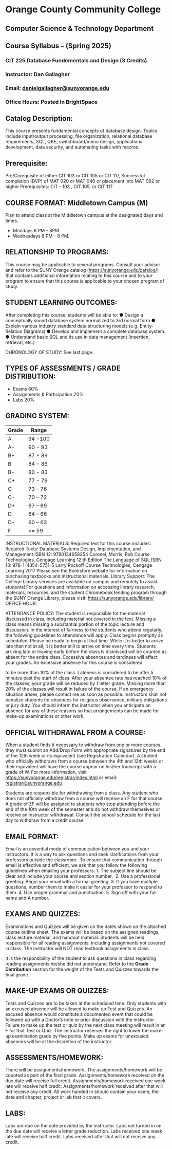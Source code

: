 # Orange County Community College
## Computer Science & Technology Department

## Course Syllabus – (Spring 2025)
### CIT 225 Database Fundementals and Design (3 Credits)
### Instructor: Dan Gallagher
### Email: danielgallagher@sunyorange.edu
### Office Hours: Posted In BrightSpace

## Catalog Description: 
This course presents fundamental concepts of database design. Topics include input/output processing, file organization, relational database requirements, SQL, QBE, switchboard/menu design, applications development, data security, and automating tasks with macros.

## Prerequisite:
Pre/Corequisite of either CIT 103 or CIT 105 or CIT 117, Successful completion (DVP) of MAT 020 or MAT 040 or placement into MAT 092 or higher
Prerequisites: CIT - 103 , CIT 105, or CIT 117

## COURSE FORMAT: Middletown Campus (M)
Plan to attend class at the Middletown campus at the designated days and times. 
- Mondays 6 PM - 8PM
- Wednesdays 6 PM - 8 PM.

## RELATIONSHIP TO PROGRAMS: 
This course may be applicable to several programs. Consult your advisor and refer to the SUNY Orange catalog (https://sunyorange.edu/catalog/) that contains additional information relating to this course and to your program to ensure that this course is applicable to your chosen program of study.

## STUDENT LEARNING OUTCOMES:
After completing this course, students will be able to:
● Design a conceptually sound database system normalized to 3rd normal form
● Explain various industry standard data structuring models (e.g. Entity-Relation Diagrams)
● Develop and implement a complete database system.
● Understand basic SQL and its use in data management (insertion, retrieval, etc.)

CHRONOLOGY OF STUDY: See last page.

## TYPES OF ASSESSMENTS / GRADE DISTRIBUTION:
- Exams 60%
- Assignments & Participation 20%
- Labs 20%


## GRADING SYSTEM:
| Grade | Range   |
| ----- | ------- |
| A     | 94 -100 |
| A-    | 90 - 93 |
| B+    | 87 - 89 |
| B     | 84 - 86 |
| B-    | 80 - 83 |
| C+    | 77 - 79 |
| C     | 73 – 76 |
| C-    | 70 – 72 |
| D+    | 67 – 69 |
| D     | 64 – 66 |
| D-    | 60 – 63 |
| F     | <= 59   |

INSTRUCTIONAL MATERIALS: Required text for this course includes:
Required Texts:
Database Systems Design, Implementation, and Management
ISBN 13: 9780134658254
Coronel, Morris, Rob
Course Technologies, Cengage Learning
12 th Edition
The Language of SQL
ISBN 13: 978-1-4354-5751-5
Larry Rockoff
Course Technologies, Cengage Learning
2017
Please see the Bookstore website for information on purchasing textbooks and
instructional materials.
Library Support: The College Library services are available on campus and remotely to
assist students! For questions and information on accessing library research, materials,
resources, and the student Chromebook lending program through the SUNY Orange
Library, please visit: https://sunyorange.edu/library/
OFFICE HOUR:

ATTENDANCE POLICY: The student is responsible for the material discussed in class,
including material not covered in the text. Missing a class means missing a substantial
portion of the topic lecture and discussion. In the interest of fairness to the students who
attend regularly, the following guidelines to attendance will apply. Class begins promptly as
scheduled. Please be ready to begin at that time. While it is better to arrive late than not at
all, it is better still to arrive on time every time. Students arriving late or leaving early before
the class is dismissed will be counted as absent for the entire class. Excessive absences
and tardiness will affect your grades. An excessive absence for this course is considered

to be more than 10% of the class. Lateness is considered to be after 5 minutes past the start
of class. After your absentee rate has reached 10% of the classes, your grade will be
reduced by 1 letter grade. Missing more than 20% of the classes will result in failure of
the course. If an emergency situation arises, please contact me as soon as possible.
Instructors shall not penalize students for absences for religious observance, military
obligations or jury duty. You should inform the instructor when you anticipate an absence for
any of these reasons so that arrangements can be made for make-up examinations or other
work.

## OFFICIAL WITHDRAWAL FROM A COURSE: 
When a student finds it necessary to withdraw from one or more courses, they must submit an Add/Drop Form with appropriate signatures by the end of the 12th week or its equivalent (see Registration Calendar). A student who officially withdraws from a course between the 4th and 12th weeks or their equivalent will have the course appear on his/her transcript with a grade of W. For more information, visit https://sunyorange.edu/registrar/index.html or email:
registrar@sunyorange.edu

Students are responsible for withdrawing from a class. Any student who does not
officially withdraw from a course will receive an F for that course. A grade of ZF will be
assigned to students who stop attending before the end of the 10th week of the
semester and do not withdraw themselves or receive an instructor withdrawal. Consult
the school schedule for the last day to withdraw from a credit course

## EMAIL FORMAT: 
Email is an essential mode of communication between you and your instructors. It is a
way to ask questions and seek clarifications from your professors outside the classroom. 
To ensure that communication through email is effective and efficient, we ask that you follow the following
guidelines when emailing your professors:
1. The subject line should be clear and include your course and section number. 
2. Use a professional greeting: Begin your email with a formal greeting.
3. If you have multiple questions, number them to make it easier for your professor to respond to them.
4. Use proper grammar and punctuation.
5. Sign off with your full name and A number.

## EXAMS AND QUIZZES: 
Examinations and Quizzes will be given on the dates shown on the attached course outline sheet. The exams will be based on the assigned readings, class lecture material, and handout material. Students will be held responsible for all reading assignments, including assignments not covered in class. The instructor will NOT read textbook assignments in class. 

It is the responsibility of the student to ask questions in class regarding reading assignments he/she did not understand. Refer to the **Grade Distribution** section for the weight of the Tests and Quizzes towards the final grade.

## MAKE-UP EXAMS OR QUIZZES: 
Tests and Quizzes are to be taken at the scheduled time. Only students with an excused absence will be allowed to make up Test and Quizzes. An excused absence would constitute a documented event that could be followed up with a Doctor’s note or prior discussion with the instructor. Failure to make up the test or quiz by the next class meeting will result in an F for that Test or Quiz.  The instructor reserves the right to lower the make-up examination grade by five points. Make up exams for unexcused absences will be at the discretion of the instructor.

## ASSESSMENTS/HOMEWORK: 
There will be assignments/homework. The assignments/homework will be counted as part of the final grade. Assignments/homework received on the due date will receive full credit. Assignments/homework received one week late will receive half credit. Assignments/homework received after that will not receive any credit. All work handed in should contain your name, the date and chapter, project or lab that it covers.

## LABS: 
Labs are due on the date provided by the instructor. Labs not turned in on the due
date will receive a letter grade reduction. Labs received one week late will receive half credit. Labs received after that will not receive any credit.